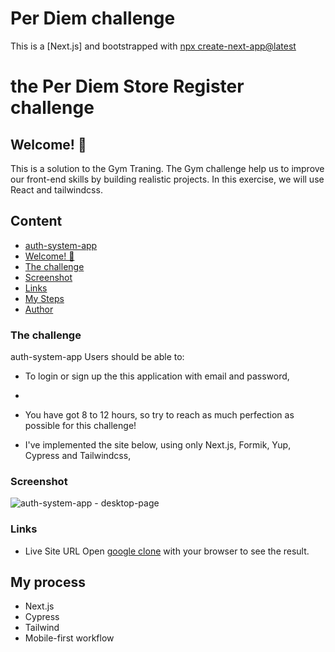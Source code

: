 # Per Diem challenge

This is a [Next.js] and bootstrapped with [npx create-next-app@latest](https://nextjs.org/docs/getting-started/installation)

# the Per Diem Store Register challenge

## Welcome! 👋

This is a solution to the Gym Traning. The Gym challenge help us to improve our front-end skills by building realistic projects.
In this exercise, we will use React and tailwindcss.

## Content

- [auth-system-app](#)
- [Welcome! 👋](#)
- [The challenge](#)
- [Screenshot](#screenshot)
- [Links](#links)
- [My Steps]()
- [Author](#author)

### The challenge

auth-system-app
Users should be able to:

- To login or sign up the this application with email and password,
- 

- You have got 8 to 12 hours, so try to reach as much perfection as possible for this challenge!
- I've implemented the site below, using only Next.js, Formik, Yup, Cypress and Tailwindcss,



### Screenshot

![auth-system-app - desktop-page]()

### Links

- Live Site URL Open [google clone]() with your browser to see the result.

## My process

- Next.js
- Cypress
- Tailwind
- Mobile-first workflow
